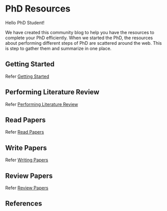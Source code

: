 # PhD Resources

Hello PhD Student!

We have created this community blog to help you have the resources to complete your PhD efficiently. When we started the PhD, the resources about performing different steps of PhD are scattered around the web. This is step to gather them and summarize in one place.

## Getting Started

Refer [Getting Started](1_PhD_Getting_Started.md)

## Performing Literature Review

Refer [Performing Literature Review](2_PhD_Performing_Literature_Review.md)

## Read Papers

Refer [Read Papers](3_PhD_Read_Papers.md)

## Write Papers

Refer [Writing Papers](4_PhD_Writing_Papers.md)

## Review Papers

Refer [Review Papers](5_PhD_Reviewing_Papers.md)

## References
